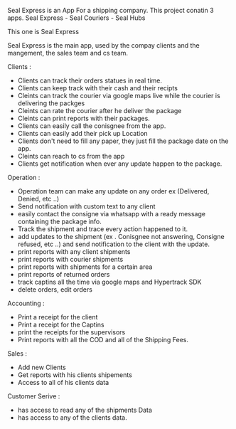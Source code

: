 Seal Express is an App For a shipping company.
This project conatin 3 apps.
Seal Express - Seal Couriers - Seal Hubs

This one is Seal Express

Seal Express is the main app, used by the compay clients and the mangement, the sales team and cs team.

Clients :
- Clients can track their orders statues in real time.
- Clients can keep track with their cash and their recipts
- Cleints can track the courier via google maps live while the courier is delivering the packges
- Cleints can rate the courier after he deliver the package
- Cleints can print reports with their packages.
- Clients can easily call the conisgnee from the app.
- Clients can easily add their pick up Location
- Clients don't need to fill any paper, they just fill the package date on the app.
- Cleints can reach to cs from the app
- Clients get notification when ever any update happen to the package.

Operation :
- Operation team can make any update on any order ex (Delivered, Denied, etc ..)
- Send notification with custom text to any client
- easily contact the consigne via whatsapp with a ready message containing the package info.
- Track the shipment and trace every action happened to it.
- add updates to the shipment (ex . Conisgnee not answering, Consigne refused, etc ..) and send notification to the client with the update.
- print reports with any client shipments
- print reports with courier shipments
- print reports with shipments for a certain area
- print reports of returned orders
- track captins all the time via google maps and Hypertrack SDK
- delete orders, edit orders

Accounting :
- Print a receipt for the client
- Print a receipt for the Captins
- print the receipts for the supervisors
- Print reports with all the COD and all of the Shipping Fees.

Sales :
- Add new Clients
- Get reports with his clients shipements
- Access to all of his clients data

Customer Serive :
- has access to read any of the shipments Data
- has access to any of the clients data.

